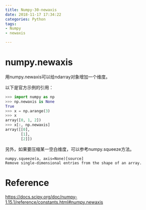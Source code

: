 ```yaml
---
title: Numpy-30-newaxis
date: 2018-11-17 17:34:22
categories: Python
tags:
- Numpy
- newaxis

---
```


# numpy.newaxis

用numpy.newaxis可以给ndarray对象增加一个维度。

以下是官方示例的引用：

```python
>>> import numpy as np
>>> np.newaxis is None
True
>>> x = np.arange(3)
>>> x
array([0, 1, 2])
>>> x[:, np.newaxis]
array([[0],
       [1],
       [2]])
```

另外，如果要压缩某一空白维度，可以参考numpy.squeeze方法。

```
numpy.squeeze(a, axis=None)[source]
Remove single-dimensional entries from the shape of an array.
```

# Reference

https://docs.scipy.org/doc/numpy-1.15.1/reference/constants.html#numpy.newaxis